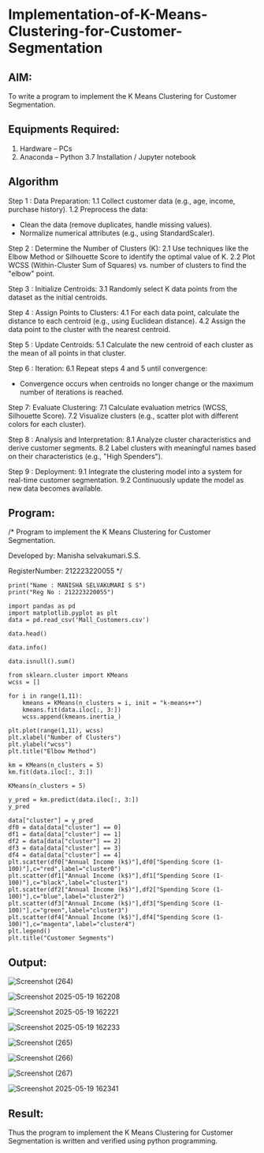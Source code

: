 # Implementation-of-K-Means-Clustering-for-Customer-Segmentation

## AIM:
To write a program to implement the K Means Clustering for Customer Segmentation.

## Equipments Required:
1. Hardware – PCs
2. Anaconda – Python 3.7 Installation / Jupyter notebook

## Algorithm
Step 1 : Data Preparation:
1.1 Collect customer data (e.g., age, income, purchase history).
1.2 Preprocess the data:
- Clean the data (remove duplicates, handle missing values).
- Normalize numerical attributes (e.g., using StandardScaler).

Step 2 : Determine the Number of Clusters (K):
2.1 Use techniques like the Elbow Method or Silhouette Score to identify the optimal value of K.
2.2 Plot WCSS (Within-Cluster Sum of Squares) vs. number of clusters to find the "elbow" point.

Step 3 : Initialize Centroids:
3.1 Randomly select K data points from the dataset as the initial centroids.

Step 4 : Assign Points to Clusters:
4.1 For each data point, calculate the distance to each centroid (e.g., using Euclidean distance).
4.2 Assign the data point to the cluster with the nearest centroid.

Step 5 : Update Centroids:
5.1 Calculate the new centroid of each cluster as the mean of all points in that cluster.

Step 6 : Iteration:
6.1 Repeat steps 4 and 5 until convergence:
- Convergence occurs when centroids no longer change or the maximum number of iterations is reached.

Step 7: Evaluate Clustering:
7.1 Calculate evaluation metrics (WCSS, Silhouette Score).
7.2 Visualize clusters (e.g., scatter plot with different colors for each cluster).

Step 8 : Analysis and Interpretation:
8.1 Analyze cluster characteristics and derive customer segments.
8.2 Label clusters with meaningful names based on their characteristics (e.g., "High Spenders").

Step 9 : Deployment:
9.1 Integrate the clustering model into a system for real-time customer segmentation.
9.2 Continuously update the model as new data becomes available. 

## Program:
/*
Program to implement the K Means Clustering for Customer Segmentation.

Developed by: Manisha selvakumari.S.S.

RegisterNumber:  212223220055
*/
```
print("Name : MANISHA SELVAKUMARI S S")
print("Reg No : 212223220055")

import pandas as pd
import matplotlib.pyplot as plt
data = pd.read_csv('Mall_Customers.csv')

data.head()

data.info()

data.isnull().sum()

from sklearn.cluster import KMeans
wcss = []

for i in range(1,11):
    kmeans = KMeans(n_clusters = i, init = "k-means++")
    kmeans.fit(data.iloc[:, 3:])
    wcss.append(kmeans.inertia_)

plt.plot(range(1,11), wcss)
plt.xlabel("Number of Clusters")
plt.ylabel("wcss")
plt.title("Elbow Method")

km = KMeans(n_clusters = 5)
km.fit(data.iloc[:, 3:])

KMeans(n_clusters = 5)

y_pred = km.predict(data.iloc[:, 3:])
y_pred

data["cluster"] = y_pred
df0 = data[data["cluster"] == 0]
df1 = data[data["cluster"] == 1]
df2 = data[data["cluster"] == 2]
df3 = data[data["cluster"] == 3]
df4 = data[data["cluster"] == 4]
plt.scatter(df0["Annual Income (k$)"],df0["Spending Score (1-100)"],c="red",label="cluster0")
plt.scatter(df1["Annual Income (k$)"],df1["Spending Score (1-100)"],c="black",label="cluster1")
plt.scatter(df2["Annual Income (k$)"],df2["Spending Score (1-100)"],c="blue",label="cluster2")
plt.scatter(df3["Annual Income (k$)"],df3["Spending Score (1-100)"],c="green",label="cluster3")
plt.scatter(df4["Annual Income (k$)"],df4["Spending Score (1-100)"],c="magenta",label="cluster4")
plt.legend()
plt.title("Customer Segments")
```
## Output:
![Screenshot (264)](https://github.com/user-attachments/assets/cfc64a29-cf28-439d-98a8-c8645c7c6e4d)

![Screenshot 2025-05-19 162208](https://github.com/user-attachments/assets/fee4c1dc-f347-46a3-8d6a-c79a73dd1764)

![Screenshot 2025-05-19 162221](https://github.com/user-attachments/assets/3f06fd2b-2f61-4fc1-827a-f1cafa87e91b)

![Screenshot 2025-05-19 162233](https://github.com/user-attachments/assets/358091d2-6d7c-45ec-8118-96ecd214ff8d)

![Screenshot (265)](https://github.com/user-attachments/assets/8f5fbd26-55c6-4321-91cb-6cb2be9b5def)

![Screenshot (266)](https://github.com/user-attachments/assets/6364f9b3-00d0-466d-b28b-c60b8ea6597e)

![Screenshot (267)](https://github.com/user-attachments/assets/c094a0ed-d7dd-4b0c-b5aa-a0117390348c)

![Screenshot 2025-05-19 162341](https://github.com/user-attachments/assets/62d1b936-ab9b-4d9b-abea-4089eec1783a)



## Result:
Thus the program to implement the K Means Clustering for Customer Segmentation is written and verified using python programming.
